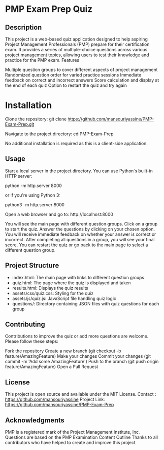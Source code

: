 # PMP Exam Prep Quiz
## Description

This project is a web-based quiz application designed to help aspiring Project Management Professionals (PMP) prepare for their certification exam. It provides a series of multiple-choice questions across various project management topics, allowing users to test their knowledge and practice for the PMP exam.
Features

Multiple question groups to cover different aspects of project management
Randomized question order for varied practice sessions
Immediate feedback on correct and incorrect answers
Score calculation and display at the end of each quiz
Option to restart the quiz and try again

# Installation

Clone the repository:
git clone https://github.com/mansouriyassine/PMP-Exam-Prep.git

Navigate to the project directory:
cd PMP-Exam-Prep

No additional installation is required as this is a client-side application.

## Usage

Start a local server in the project directory. You can use Python's built-in HTTP server:

python -m http.server 8000

or if you're using Python 3:

python3 -m http.server 8000

Open a web browser and go to:
http://localhost:8000

You will see the main page with different question groups. Click on a group to start the quiz.
Answer the questions by clicking on your chosen option. You will receive immediate feedback on whether your answer is correct or incorrect.
After completing all questions in a group, you will see your final score.
You can restart the quiz or go back to the main page to select a different question group.

## Project Structure

- index.html: The main page with links to different question groups
- quiz.html: The page where the quiz is displayed and taken
- results.html: Displays the quiz results
- assets/css/quiz.css: Styling for the quiz
- assets/js/quiz.js: JavaScript file handling quiz logic
- questions/: Directory containing JSON files with quiz questions for each group

## Contributing
Contributions to improve the quiz or add more questions are welcome. Please follow these steps:

Fork the repository
Create a new branch (git checkout -b feature/AmazingFeature)
Make your changes
Commit your changes (git commit -m 'Add some AmazingFeature')
Push to the branch (git push origin feature/AmazingFeature)
Open a Pull Request

## License
This project is open source and available under the MIT License.
Contact : https://github.com/mansouriyassine
Project Link: https://github.com/mansouriyassine/PMP-Exam-Prep

## Acknowledgments

PMP is a registered mark of the Project Management Institute, Inc.
Questions are based on the PMP Examination Content Outline
Thanks to all contributors who have helped to create and improve this project